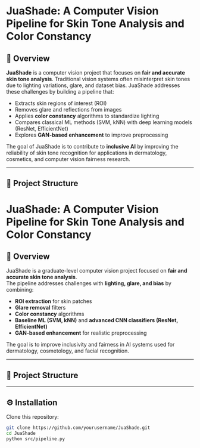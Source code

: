 # JuaShade: A Computer Vision Pipeline for Skin Tone Analysis and Color Constancy  

## 📌 Overview  
**JuaShade** is a computer vision project that focuses on **fair and accurate skin tone analysis**. Traditional vision systems often misinterpret skin tones due to lighting variations, glare, and dataset bias. JuaShade addresses these challenges by building a pipeline that:  

- Extracts skin regions of interest (ROI)  
- Removes glare and reflections from images  
- Applies **color constancy** algorithms to standardize lighting  
- Compares classical ML methods (SVM, kNN) with deep learning models (ResNet, EfficientNet)  
- Explores **GAN-based enhancement** to improve preprocessing  

The goal of JuaShade is to contribute to **inclusive AI** by improving the reliability of skin tone recognition for applications in dermatology, cosmetics, and computer vision fairness research.  

---

## 📂 Project Structure
# JuaShade: A Computer Vision Pipeline for Skin Tone Analysis and Color Constancy

## 📌 Overview
JuaShade is a graduate-level computer vision project focused on **fair and accurate skin tone analysis**.  
The pipeline addresses challenges with **lighting, glare, and bias** by combining:
- **ROI extraction** for skin patches
- **Glare removal** filters
- **Color constancy** algorithms
- **Baseline ML (SVM, kNN)** and **advanced CNN classifiers (ResNet, EfficientNet)**
- **GAN-based enhancement** for realistic preprocessing

The goal is to improve inclusivity and fairness in AI systems used for dermatology, cosmetology, and facial recognition.

---

## 📂 Project Structure

---

## ⚙️ Installation
Clone this repository:
```bash
git clone https://github.com/yourusername/JuaShade.git
cd JuaShade
python src/pipeline.py

